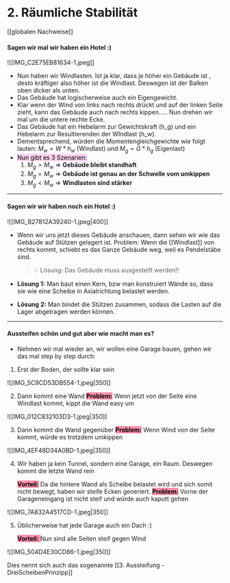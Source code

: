 # 2. Räumliche Stabilität

[[globalen Nachweise]]


#### Sagen wir mal wir haben ein Hotel :)

![[IMG_C2E75EB81634-1.jpeg]]

- Nun haben wir Windlasten. Ist ja klar, dass je höher ein Gebäude ist , desto kräftiger also höher ist die Windlast. Deswegen ist der Balken oben dicker als unten.
- Das Gebäude hat logischerweise auch ein Eigengewicht.
- Klar wenn der Wind von links nach rechts drückt und auf der linken Seite zieht, kann das Gebäude auch nach rechts kippen..... Nun drehen wir mal um die untere rechte Ecke.
- Das Gebäude hat ein Hebelarm zur Gewichtskraft (h_g) und ein Hebelarm zur Resultierenden der WIndlast (h_w).
- Dementsprechend, würden die Momentengleichgewichte wie folgt lauten:
	$M_w = W*h_w$ (Windlast) und $M_g = G*h_g$ (Eigenlast)
- <mark style="background: #FFB8EBA6;">Nun gibt es 3 Szenarien:</mark> 
	1. $M_g > M_w$ ⇒ **Gebäude bleibt standhaft**
	2. $M_g = M_w$ ⇒ **Gebäude ist genau an der Schwelle vom umkippen**
	3. $M_g < M_w$ ⇒ **Windlasten sind stärker**

---

#### Sagen wir wir haben noch ein Hotel :) 

 ![[IMG_B27812A39240-1.jpeg|400]]
- Wenn wir uns jetzt dieses Gebäude anschauen, dann sehen wir wie das Gebäude auf Stützen gelagert ist. Problem: Wenn die [[Windlast]] von rechts kommt, schiebt es das Ganze Gebäude weg, weil es Pendelstäbe sind.

	> 💡 Lösung: Das Gebäude muss ausgesteift werden!!

- **Lösung 1:** Man baut einen Kern, bzw man konstruiert Wände so, dass sie wie eine Scheibe in Axialrichtung belastet werden.
- **Lösung 2:** Man bindet die Stützen zusammen, sodass die Lasten auf die Lager abgetragen werden können. 

---

#### Aussteifen schön und gut aber wie macht man es?
- Nehmen wir mal wieder an, wir wollen eine Garage bauen, gehen wir das mal step by step durch:

1. Erst der Boden, der sollte klar sein

![[IMG_5C9CD53DB554-1.jpeg|350]]

2. Dann kommt eine Wand
	<mark style="background: #FF5582A6;">**Problem:**</mark> Wenn jetzt von der Seite eine Windlast kommt, kippt die Wand easy um

 ![[IMG_012C832103D3-1.jpeg|350]]

3. Dann kommt die Wand gegenüber
	<mark style="background: #FF5582A6;">**Problem:**</mark> Wenn Wind von der Seite kommt, würde es trotzdem umkippen

![[IMG_4EF48D34A0BD-1.jpeg|350]]

4. Wir haben ja kein Tunnel, sondern eine Garage, ein Raum. Deswegen kommt die letzte Wand rein

	<mark style="background: #FF5582A6;">**Vorteil:**</mark> Da die hintere Wand als Scheibe belastet wird und sich somit nicht bewegt, haben wir steife Ecken generiert.
	<mark style="background: #FF5582A6;">**Problem:**</mark> Vorne der Garageneingang ist nicht steif und würde auch kaputt gehen

![[IMG_7A832A4517CD-1.jpeg|350]]

5. Üblicherweise hat jede Garage auch ein Dach :)

	<mark style="background: #FF5582A6;">**Vorteil:** </mark>Nun sind alle Seiten steif gegen Wind

![[IMG_504D4E30CD86-1.jpeg|350]]

Dies nennt sich auch das sogenannte [[3. Aussteifung - DreiScheibenPrinzipp]]
